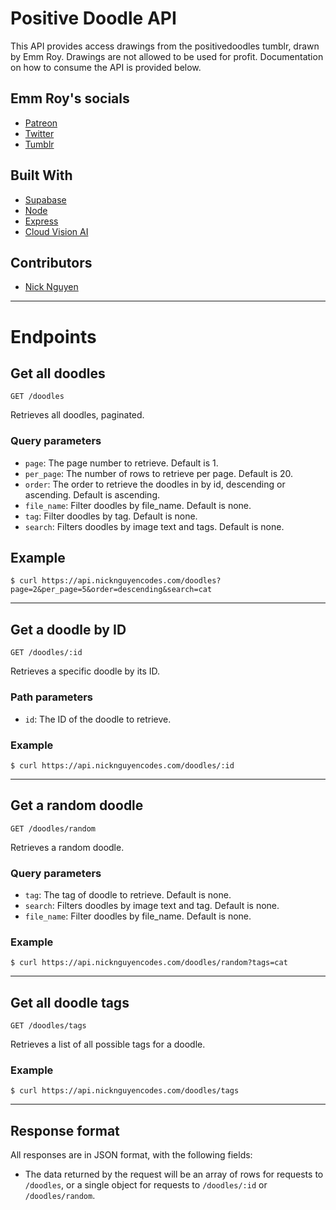 # Positive Doodle API

This API provides access drawings from the positivedoodles tumblr, drawn by Emm Roy. Drawings are not allowed to be used for profit. Documentation on how to consume the API is provided below.

## Emm Roy's socials
 - [Patreon](https://www.patreon.com/emmnotemma)
 - [Twitter](https://twitter.com/emmnotemma)
 - [Tumblr](https://positivedoodles.tumblr.com/)

## Built With
 - [Supabase](https://supabase.com/)
 - [Node](https://nodejs.org/en/)
 - [Express](https://expressjs.com/)
 - [Cloud Vision AI](https://cloud.google.com/vision)

## Contributors 
 - [Nick Nguyen](https://github.com/nguyennick197)

---

# Endpoints

## Get all doodles        

`GET /doodles`

Retrieves all doodles, paginated.

### Query parameters

- `page`: The page number to retrieve. Default is 1.
- `per_page`: The number of rows to retrieve per page. Default is 20.
- `order`: The order to retrieve the doodles in by id, descending or ascending. Default is ascending.
- `file_name`: Filter doodles by file_name. Default is none.
- `tag`: Filter doodles by tag. Default is none.
- `search`: Filters doodles by image text and tags. Default is none.

## Example

`$ curl https://api.nicknguyencodes.com/doodles?page=2&per_page=5&order=descending&search=cat`

---

## Get a doodle by ID

`GET /doodles/:id`

Retrieves a specific doodle by its ID.

### Path parameters

- `id`: The ID of the doodle to retrieve.

### Example

`$ curl https://api.nicknguyencodes.com/doodles/:id`

---

## Get a random doodle

`GET /doodles/random`

Retrieves a random doodle.

### Query parameters

- `tag`: The tag of doodle to retrieve. Default is none.
- `search`: Filters doodles by image text and tag. Default is none.
- `file_name`: Filter doodles by file_name. Default is none.

### Example

`$ curl https://api.nicknguyencodes.com/doodles/random?tags=cat`

---

## Get all doodle tags

`GET /doodles/tags`

Retrieves a list of all possible tags for a doodle.

### Example

`$ curl https://api.nicknguyencodes.com/doodles/tags`

---

## Response format

All responses are in JSON format, with the following fields:

- The data returned by the request will be an array of rows for requests to `/doodles`, or a single object for requests to `/doodles/:id` or `/doodles/random`.


